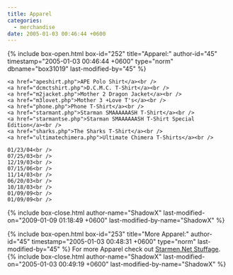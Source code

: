 ```yaml
---
title: Apparel
categories:
  - merchandise
date: 2005-01-03 00:46:44 +0600
---
```

{% include box-open.html box-id="252" title="Apparel:" author-id="45" timestamp="2005-01-03 00:46:44 +0600" type="norm" dbname="box31019" last-modified-by="45" %}
<table1 />

	<a href="apeshirt.php">APE Polo Shirt</a><br />
	<a href="dcmctshirt.php">D.C.M.C. T-Shirt</a><br />
	<a href="m2jacket.php">Mother 2 Dragon Jacket</a><br />
	<a href="m3lovet.php">Mother 3 +Love T's</a><br />
	<a href="phone.php">Phone T-Shirt</a><br />
	<a href="starmant.php">Starman SMAAAAAASH T-Shirt</a><br />
	<a href="starmantse.php">Starman SMAAAAAASH T-Shirt Special Edition</a><br />
	<a href="sharks.php">The Sharks T-Shirt</a><br />
	<a href="ultimatechimera.php">Ultimate Chimera T-Shirts</a><br />

<table2 />

	01/23/04<br />
	07/25/03<br />
	12/19/03<br />
	07/15/06<br />
	11/14/03<br />
	06/20/03<br />
	10/18/03<br />
	01/09/09<br />
	01/09/09<br />

<table3 />
{% include box-close.html author-name="ShadowX" last-modified-on="2009-01-09 01:18:49 +0600" last-modified-by-name="ShadowX" %}

{% include box-open.html box-id="253" title="More Apparel:" author-id="45" timestamp="2005-01-03 00:48:31 +0600" type="norm" last-modified-by="45" %}
	For more Apparel check out 
	<a href="http://www.starmen.net/merchandise/smn/">Starmen.Net Stuffage</a>.
{% include box-close.html author-name="ShadowX" last-modified-on="2005-01-03 00:49:19 +0600" last-modified-by-name="ShadowX" %}
